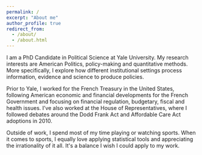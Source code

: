 ```yaml
---
permalink: /
excerpt: "About me"
author_profile: true
redirect_from: 
  - /about/
  - /about.html
---
```


I am a PhD Candidate in Political Science at Yale University. My research interests are American Politics, policy-making and quantitative methods. More specifically, I explore how different institutional settings process information, evidence and science to produce policies. 

Prior to Yale, I worked for the French Treasury in the United States, following American economic and financial developments for the French Government and focusing on financial regulation, budgetary, fiscal and health issues. I’ve also worked at the House of Representatives, where I followed debates around the Dodd Frank Act and Affordable Care Act adoptions in 2010.

Outside of work, I spend most of my time playing or watching sports. When it comes to sports, I equally love applying statistical tools and appreciating the irrationality of it all. It's a balance I wish I could apply to my work.


